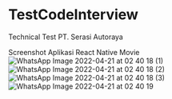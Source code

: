 # TestCodeInterview
Technical Test PT. Serasi Autoraya

Screenshot Aplikasi React Native Movie
![WhatsApp Image 2022-04-21 at 02 40 18 (1)](https://user-images.githubusercontent.com/69857412/164300334-f72ee119-3a70-486c-a072-f175809ce9af.jpeg)
![WhatsApp Image 2022-04-21 at 02 40 18 (2)](https://user-images.githubusercontent.com/69857412/164300341-2b04d87e-fff6-424f-91ca-cc5f156e2e21.jpeg)
![WhatsApp Image 2022-04-21 at 02 40 18 (3)](https://user-images.githubusercontent.com/69857412/164300347-40916cca-41e2-45e8-91fc-75e3a91d033e.jpeg)
![WhatsApp Image 2022-04-21 at 02 40 19](https://user-images.githubusercontent.com/69857412/164300356-c41c65f9-f5ad-41ae-9562-0dc44c0002e6.jpeg)
